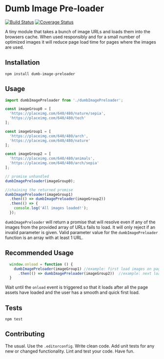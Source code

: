 # Dumb Image Pre-loader

[![Build Status](https://travis-ci.org/larry-dalmeida/dumb-image-preloader.svg?branch=master)](https://travis-ci.org/larry-dalmeida/dumb-image-preloader)
[![Coverage Status](https://coveralls.io/repos/github/larry-dalmeida/dumb-image-preloader/badge.svg)](https://coveralls.io/github/larry-dalmeida/dumb-image-preloader)

A tiny module that takes a bunch of image URLs and loads them into the browsers cache. When used responsibly and for a small number of optimized images it will reduce page load time for pages where the images are used.

## Installation

  `npm install dumb-image-preloader`

## Usage

  ```javascript
  import dumbImagePreloader from './dumbImagePreloader';

  const imageGroup0 = [
    'https://placeimg.com/640/480/nature/sepia',
    'https://placeimg.com/640/480/tech'
  ];

  const imageGroup1 = [
    'https://placeimg.com/640/480/arch',
    'https://placeimg.com/640/480/nature'
  ];

  const imageGroup2 = [
    'https://placeimg.com/640/480/animals',
    'https://placeimg.com/640/480/arch/sepia'
  ];

  // promise unhandled
  dumbImagePreloader(imageGroup0);

  //chaining the returned promise
  dumbImagePreloader(imageGroup1)
    .then(() => dumbImagePreloader(imageGroup2))
    .then(() => {
      console.log('All images loaded!');
    });
  ```

`dumbImagePreloader` will return a promise that will resolve even if any of the images from the provided array of URLs fails to load. It will only reject if an invalid parameter is given. Valid parameter value for the `dumbImagePreloader` function is an array with at least 1 URL.

## Recommended Usage
```javascript
  window.onload = function () {
    dumbImagePreloader(imageGroup1) //example: first load images on page 2
      .then(() => dumbImagePreloader(imageGroup2))  //example: next load images on page 3
  }
```
Wait until the `onload` event is triggered so that it loads after all the page assets have loaded and the user has a smooth and quick first load.

## Tests

  `npm test`

## Contributing

The usual. Use the `.editorconfig`. Write clean code. Add unit tests for any new or changed functionality. Lint and test your code. Have fun.
